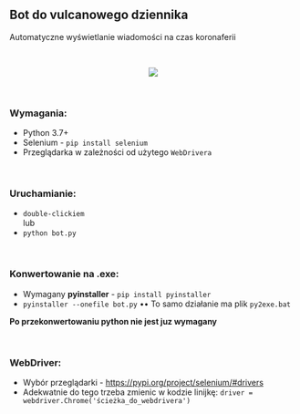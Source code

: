 ## Bot do vulcanowego dziennika
Automatyczne wyświetlanie wiadomości na czas koronaferii

<br>

<p align="center">
  <img width="auto" height="auto" src="https://user-images.githubusercontent.com/25122875/85282951-d890a280-b48c-11ea-9756-1bdea499dd6b.png">
</p>

<br>

### Wymagania:
* Python 3.7+
* Selenium - `pip install selenium`
* Przeglądarka w zależności od użytego `WebDrivera`

<br>

### Uruchamianie:
* `double-clickiem`
<br> lub
* `python bot.py`

<br>
 
### Konwertowanie na .exe:
* Wymagany **pyinstaller** - `pip install pyinstaller`
* `pyinstaller --onefile bot.py` •• To samo działanie ma plik `py2exe.bat`

**Po przekonwertowaniu python nie jest juz wymagany**

<br>

### WebDriver:
* Wybór przeglądarki - https://pypi.org/project/selenium/#drivers
* Adekwatnie do tego trzeba zmienic w kodzie linijkę: `driver = webdriver.Chrome('ścieżka_do_webdrivera')`
